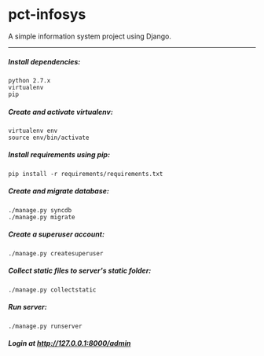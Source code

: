 pct-infosys
===========

A simple information system project using Django.

-----

##### Install dependencies:
    python 2.7.x
    virtualenv
    pip

##### Create and activate virtualenv:
    virtualenv env
    source env/bin/activate

##### Install requirements using pip:
    pip install -r requirements/requirements.txt

##### Create and migrate database:
    ./manage.py syncdb
    ./manage.py migrate

##### Create a superuser account:
    ./manage.py createsuperuser

##### Collect static files to server's static folder:
    ./manage.py collectstatic

##### Run server:
    ./manage.py runserver

##### Login at http://127.0.0.1:8000/admin
